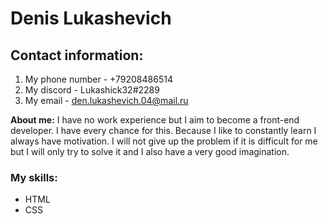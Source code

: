 # Denis Lukashevich
## Contact information:
1. My phone number - +79208486514
2. My discord - Lukashick32#2289
3. My email - den.lukashevich.04@mail.ru


**About me:**
I have no work experience but I aim to become a front-end developer. I have every chance for this. Because I like to constantly learn I always have motivation. I will not give up the problem if it is difficult for me but I will only try to solve it and I also have a very good imagination.

### My skills:
* HTML
* CSS